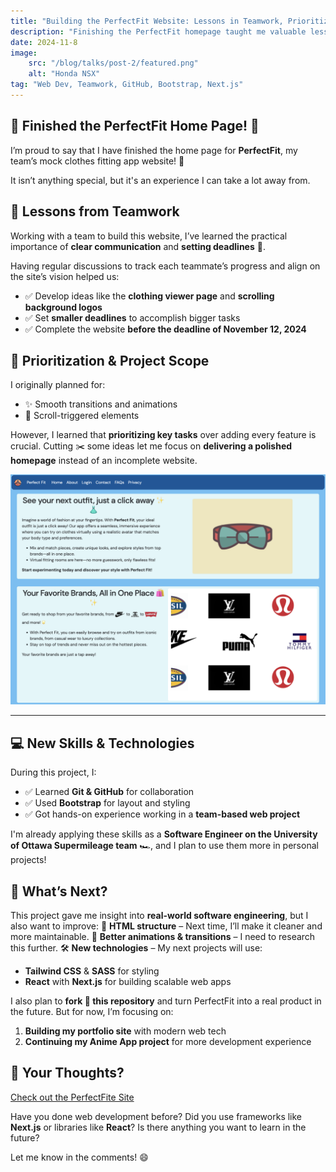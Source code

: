 ```yaml
---
title: "Building the PerfectFit Website: Lessons in Teamwork, Prioritization, and Tech"
description: "Finishing the PerfectFit homepage taught me valuable lessons in teamwork, prioritization, and web development tools."
date: 2024-11-8
image:
    src: "/blog/talks/post-2/featured.png"
    alt: "Honda NSX"
tag: "Web Dev, Teamwork, GitHub, Bootstrap, Next.js"
---
```


## 🌟 Finished the PerfectFit Home Page! 🌟

I’m proud to say that I have finished the home page for **PerfectFit**, my team’s mock clothes fitting app website! 🎉

It isn’t anything special, but it's an experience I can take a lot away from.

## 👥 Lessons from Teamwork

Working with a team to build this website, I’ve learned the practical importance of **clear communication** and **setting deadlines** 📅.

Having regular discussions to track each teammate’s progress and align on the site’s vision helped us:

- ✅ Develop ideas like the **clothing viewer page** and **scrolling background logos**
- ✅ Set **smaller deadlines** to accomplish bigger tasks
- ✅ Complete the website **before the deadline of November 12, 2024**

## 🎯 Prioritization & Project Scope

I originally planned for:
- ✨ Smooth transitions and animations
- 📜 Scroll-triggered elements

However, I learned that **prioritizing key tasks** over adding every feature is crucial. Cutting ✂️ some ideas let me focus on **delivering a polished homepage** instead of an incomplete website.

<img src="/public/blog/talks/post-2/home.png" alt="home page" style="max-height: 800px; width: auto">

***

## 💻 New Skills & Technologies

During this project, I:
- ✅ Learned **Git & GitHub** for collaboration
- ✅ Used **Bootstrap** for layout and styling
- ✅ Got hands-on experience working in a **team-based web project**

I'm already applying these skills as a **Software Engineer on the University of Ottawa Supermileage team** 🏎️, and I plan to use them more in personal projects!

## 🚀 What’s Next?

This project gave me insight into **real-world software engineering**, but I also want to improve:
🔀 **HTML structure** – Next time, I’ll make it cleaner and more maintainable.
🎨 **Better animations & transitions** – I need to research this further.
🛠️ **New technologies** – My next projects will use:
   - **Tailwind CSS** & **SASS** for styling
   - **React** with **Next.js** for building scalable web apps

I also plan to **fork 🍴 this repository** and turn PerfectFit into a real product in the future. But for now, I’m focusing on:
1. **Building my portfolio site** with modern web tech
2. **Continuing my Anime App project** for more development experience

## 💬 Your Thoughts?

[Check out the PerfectFite Site](https://seg-perfect-fit.github.io/perfect-fit-site/)

Have you done web development before? Did you use frameworks like **Next.js** or libraries like **React**? Is there anything you want to learn in the future?

Let me know in the comments! 😄
